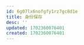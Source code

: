 ```yaml
---
id: 6g07lx6nofgfy1rz7gc8d1e
title: 身份保存
desc: ''
updated: 1702360076401
created: 1702360076401
---
```

